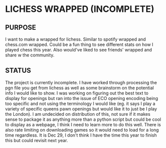 # LICHESS WRAPPED (INCOMPLETE)

## PURPOSE
I want to make a wrapped for lichess. Similar to spotify wrapped and chess.com wrapped. Could be a fun thing to see different stats on how I played chess this year. Also would've liked to see friends' wrapped and share w the community.

## STATUS
The project is currently incomplete. I have worked through processing the pgn file you get from lichess as well as some brainstorm on the potential info I would like to show. I was working on figuring out the best text to display for openings but ran into the issue of ECO opening encoding being too specific and not using the terminology I would like (eg. it says I play a variety of specific queens pawn openings but would like it to just be I play the London). I am undecided on distribution of this, not sure if it makes sense to package it as anything more than a python script but could be cool to display as a webpage, I think I need to learn more to do this well. There is also rate limiting on downloading games so it would need to load for a long time regardless. It is Dec 29, I don't think I have the time this year to finish this but could revisit next year.
